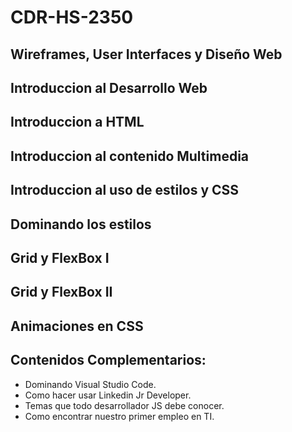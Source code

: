 # CDR-HS-2350

## Wireframes, User Interfaces y Diseño Web

## Introduccion al Desarrollo Web

## Introduccion a HTML

## Introduccion al contenido Multimedia

## Introduccion al uso de estilos y CSS

## Dominando los estilos

## Grid y FlexBox I

## Grid y FlexBox II

## Animaciones en CSS


## Contenidos Complementarios:

* Dominando Visual Studio Code.
* Como hacer usar Linkedin Jr Developer.
* Temas que todo desarrollador JS debe conocer.
* Como encontrar nuestro primer empleo en TI.
